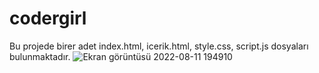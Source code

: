 # codergirl
Bu projede birer adet index.html, icerik.html, style.css, script.js dosyaları bulunmaktadır. 
![Ekran görüntüsü 2022-08-11 194910](https://user-images.githubusercontent.com/78691060/184189581-d588ca04-3326-4a05-b30f-a95b05c52bd4.png)
